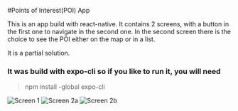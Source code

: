 #Points of Interest(POI) App

This is an app build with react-native. It contains 2 screens,
with a button in the first one to navigate in the second one. 
In the second screen there is the choice to see the POI either on the map or in a list. 

It is a partial solution. 

### It was build with expo-cli so if you like to run it, you will need 

>npm install -global expo-cli

![Screen 1](/img/s1)
![Screen 2a](/img/s2a)
![Screen 2b](/img/s2b)
